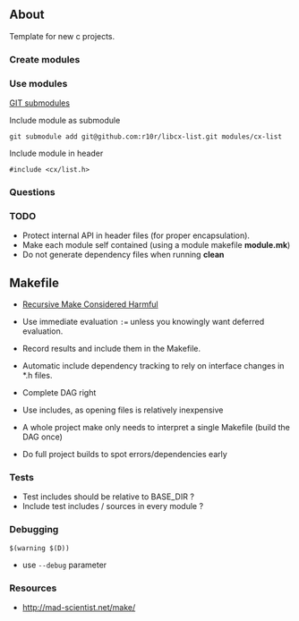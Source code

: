 ## About

Template for new c projects.


### Create modules

### Use modules

[GIT submodules](http://git-scm.com/book/de/Git-Tools-Submodule)

Include module as submodule

	git submodule add git@github.com:r10r/libcx-list.git modules/cx-list

Include module in header

	#include <cx/list.h>

### Questions

### TODO

* Protect internal API in header files (for proper encapsulation).
* Make each module self contained (using a module makefile **module.mk**)
* Do not generate dependency files when running **clean**

## Makefile

* [Recursive Make Considered Harmful](http://miller.emu.id.au/pmiller/books/rmch/)

* Use immediate evaluation `:=` unless you knowingly want deferred evaluation.
* Record results and include them in the Makefile.
* Automatic include dependency tracking to rely on interface changes in *.h files.
* Complete DAG right
* Use includes, as opening files is relatively inexpensive
* A whole project make only needs to interpret a single Makefile (build the DAG once)
* Do full project builds to spot errors/dependencies early

### Tests

* Test includes should be relative to BASE_DIR ?
* Include test includes / sources in every module ?

### Debugging

	$(warning $(D))

* use `--debug` parameter

### Resources
* http://mad-scientist.net/make/
